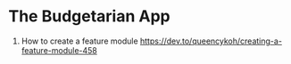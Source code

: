 # The Budgetarian App

1. How to create a feature module
https://dev.to/queencykoh/creating-a-feature-module-458
